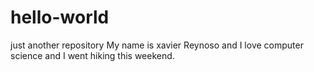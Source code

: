 # hello-world
just another repository 
My name is xavier Reynoso and I love computer science and I went hiking this weekend.
